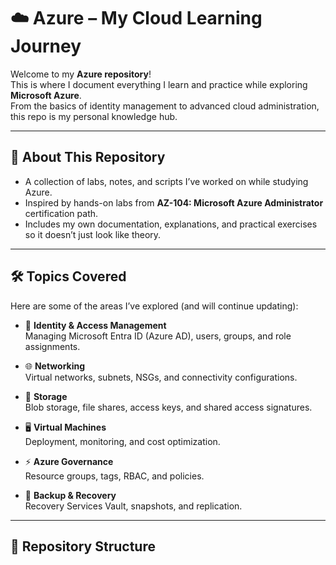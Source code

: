 # ☁️ Azure – My Cloud Learning Journey

Welcome to my **Azure repository**!  
This is where I document everything I learn and practice while exploring **Microsoft Azure**.  
From the basics of identity management to advanced cloud administration, this repo is my personal knowledge hub.

---

## 📘 About This Repository
- A collection of labs, notes, and scripts I’ve worked on while studying Azure.  
- Inspired by hands-on labs from **AZ-104: Microsoft Azure Administrator** certification path.  
- Includes my own documentation, explanations, and practical exercises so it doesn’t just look like theory.  

---

## 🛠 Topics Covered
Here are some of the areas I’ve explored (and will continue updating):

- 🔐 **Identity & Access Management**  
  Managing Microsoft Entra ID (Azure AD), users, groups, and role assignments.  

- 🌐 **Networking**  
  Virtual networks, subnets, NSGs, and connectivity configurations.  

- 💾 **Storage**  
  Blob storage, file shares, access keys, and shared access signatures.  

- 🖥 **Virtual Machines**  
  Deployment, monitoring, and cost optimization.  

- ⚡ **Azure Governance**  
  Resource groups, tags, RBAC, and policies.  

- 🔄 **Backup & Recovery**  
  Recovery Services Vault, snapshots, and replication.  

--- 

## 📂 Repository Structure

